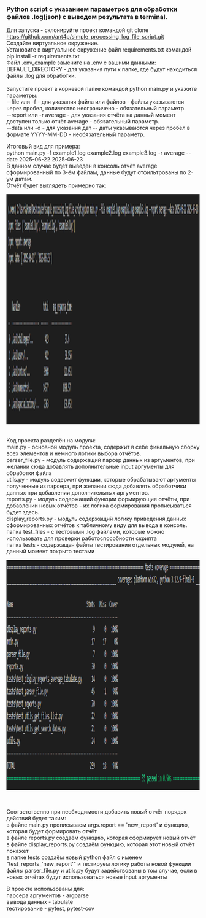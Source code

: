 ### Python script с указанием параметров для обработки файлов .log(json) с выводом результата в terminal. ###

Для запуска - склонируйте проект командой git clone https://github.com/ant4p/simple_processing_log_file_script.git  <br/>
Создайте виртуальное окружение.<br/>
Установите в виртуальное окружение файл requirements.txt командой pip install -r requirements.txt<br/>
Файл .env_example замените на .env c вашими данными: <br/>
DEFAULT_DIRECTORY - для указания пути к папке, где будут находиться файлы .log для обработки. <br/>
<br/>
Запустите проект в корневой папке командой python main.py и укажите параметры: <br/>
--file или -f - для указания файла или файлов  - файлы указываются через пробел, количество неограничено - обязательный параметр. <br/>
--report или -r average - для указания отчёта на данный момент доступен только отчёт average - обязательный параметр. <br/>
--data или -d - для указания дат -- даты указываются через пробел в формате YYYY-MM-DD - необязательный параметр. <br/>

Итоговый вид для примера: <br/>
python main.py -f example1.log example2.log example3.log -r average --date 2025-06-22 2025-06-23 <br/>
В данном случае будет выведен в консоль отчёт average сформированный по 3-ём файлам, данные будут отфильтрованы по 2-ум датам.<br/>
Отчёт будет выглядеть примерно так:<br/>
<p align="center">
 <img width=auto, height=600 src="images/output.png" alt="output"/>
</p>
<br/>
Код проекта разделён на модули: <br/>
main.py - основной модуль проекта, содержит в себе финальную сборку всех элементов и немного логики выбора отчётов. <br/>
parser_file.py - модуль содержащий парсер данных из аргументов,
при желании сюда добавлять дополнительные input аргументы для обработки файла <br/>
utils.py - модуль содержит функции, которые обрабатывают аргументы полученные из парсера,
при желании сюда добавлять обработчики данных при добавлении дополнительных аргументов. <br/>
reports.py - модуль содержащий функции формирующие отчёты, при добавлении новых отчётов -
их логика формирования прописываться будет здесь. <br/>
display_reports.py - модуль содержащий логику приведения данных сформированных отчётов к табличному виду для вывода в консоль.<br/>
папка test_files - с тестовыми .log файлами, которые можно использовать для проверки работоспособности скрипта <br/>
папка tests - содержащая файлы тестирования отдельных модулей, на данный момент покрыто тестами <br/>
<p align="center">
 <img width=auto, height=600  src="images/test_coverage.png" alt="coverage"/>
</p>
<br/>

Соответственно при необходимости добавить новый отчёт порядок действий будет таким: <br/>
в файле main.py прописываем args.report == 'new_report' и функцию, которая будет формировать отчёт <br/>
в файле reports.py создаём функцию, которая сформирует новый отчёт <br/>
в файле display_reports.py создаём функцию, которая этот новый отчёт покажет <br/>
в папке tests создаём новый python файл с именем "test_reports_'new_report'" и тестируем логику работы новой функции <br/>
файлы parser_file.py и utils.py будут задействованы в том случае, если в новых отчётах будут использоваться новые input аргументы<br/>

В проекте использованы для:<br/>
парсера аргументов - argparse<br/>
вывода данных - tabulate<br/>
тестирование - pytest, pytest-cov<br/>
